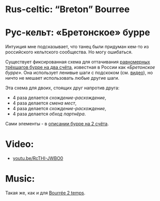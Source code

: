 Rus-celtic: “Breton” Bourree
===================
# Рус-кельт: «Бретонское» бурре
Интуиция мне подсказывает, что танец были придуман кем-то из российского кельтского сообщества. Но могу ошибаться.

Существует фиксированная схема для оттачивания [равномерных трёхшагов бурре на два счёта](bourree.md), известная в России как _«Бретонское бурре»_. Она использует ленивые шаги с подскоком (см. [видео](https://www.youtube.com/watch?v=RcTHI-JWBO0)), но ничто не мешает использовать любые другие шаги.

Эта схема для двоих, стоящих друг напротив друга:

- 4 раза делается _схождение-расхождение_,
- 4 раза делается _смена мест_,
- 4 раза делается _схождение-расхождение_,
- 4 раза делается _обход партнёра_.

Сами элементы - в [описании бурре на 2 счёта](bourree.md).

Video:
======
- [youtu.be/RcTHI-JWBO0](https://www.youtube.com/watch?v=RcTHI-JWBO0)

Music:
======
Такая же, как и для [Bourrée 2 temps](bourree.md).
